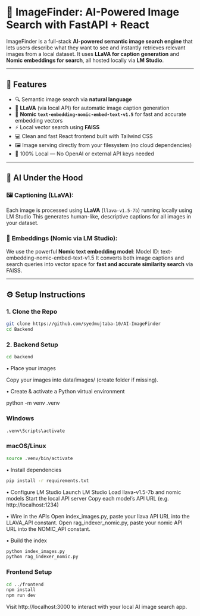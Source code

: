 # 🧠 ImageFinder: AI-Powered Image Search with FastAPI + React

ImageFinder is a full-stack **AI-powered semantic image search engine** that lets users describe what they want to see and instantly retrieves relevant images from a local dataset. It uses **LLaVA for caption generation** and **Nomic embeddings for search**, all hosted locally via **LM Studio**.

---

## 🚀 Features

- 🔍 Semantic image search via **natural language**
- 🧠 **LLaVA** (via local API) for automatic image caption generation
- 🔎 **Nomic `text-embedding-nomic-embed-text-v1.5`** for fast and accurate embedding vectors
- ⚡ Local vector search using **FAISS**
- 💻 Clean and fast React frontend built with Tailwind CSS
- 🖼️ Image serving directly from your filesystem (no cloud dependencies)
- 🔐 100% Local — No OpenAI or external API keys needed

---


## 🧠 AI Under the Hood

### 🖼️ **Captioning** (LLaVA):
Each image is processed using **LLaVA** (`llava-v1.5-7b`) running locally using LM Studio
This generates human-like, descriptive captions for all images in your dataset.

### 📌 **Embeddings** (Nomic via LM Studio):
We use the powerful **Nomic text embedding model**: Model ID: text-embedding-nomic-embed-text-v1.5
It converts both image captions and search queries into vector space for **fast and accurate similarity search** via FAISS.

---

## ⚙️ Setup Instructions

### 1. Clone the Repo

```bash
git clone https://github.com/syedmujtaba-10/AI-ImageFinder
cd Backend
```

### 2️. Backend Setup
```bash
cd backend
```

• Place your images

Copy your images into data/images/ (create folder if missing).

• Create & activate a Python virtual environment

python -m venv .venv
### Windows
```bash
.venv\Scripts\activate
```
### macOS/Linux
```bash
source .venv/bin/activate
```
• Install dependencies
```bash
pip install -r requirements.txt
```
• Configure LM Studio
Launch LM Studio
Load llava-v1.5-7b and nomic models
Start the local API server
Copy each model’s API URL (e.g. http://localhost:1234)

• Wire in the APIs
Open index_images.py, paste your llava API URL into the LLAVA_API constant.
Open rag_indexer_nomic.py, paste your nomic API URL into the NOMIC_API constant.

• Build the index
```bash
python index_images.py
python rag_indexer_nomic.py
```
### Frontend Setup
```bash
cd ../frontend
npm install
npm run dev
```
Visit http://localhost:3000 to interact with your local AI image search app.

